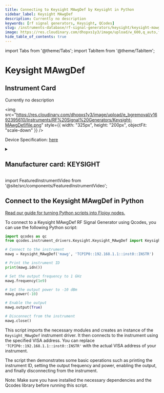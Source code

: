 ```yaml
---
title: Connecting to Keysight MAwgDef by Keysight in Python
sidebar_label: Keysight MAwgDef
description: Currently no description
keywords: [rf signal generators, Keysight, QCodes]
slug: /instruments-database/rf-signal-generators/keysight/keysight-mawgdef
image: https://res.cloudinary.com/dhopxs1y3/image/upload/w_600,q_auto,f_auto/e_bgremoval/v1692395610/Instruments/RF%20Signal%20Generators/Keysight-MAwgDef/file.jpg
hide_table_of_contents: true
---
```


import Tabs from '@theme/Tabs';
import TabItem from '@theme/TabItem';

# Keysight MAwgDef

## Instrument Card

<div className="flex">

<div>

Currently no description

</div>

<img src="https://res.cloudinary.com/dhopxs1y3/image/upload/e_bgremoval/v1692395610/Instruments/RF%20Signal%20Generators/Keysight-MAwgDef/file.png" style={{ width: "325px", height: "200px", objectFit: "scale-down" }} />

</div>

<div className="flex text-center">

<p>Device Specification: <a target="\_blank" href="/instruments-database/all-instruments/">here</a></p>

</div>

<details style={{ marginTop: "15px"}}>
<summary><h2>Manufacturer card: KEYSIGHT</h2></summary>

<img src="https://res.cloudinary.com/dhopxs1y3/image/upload/v1692125973/Instruments/Vendor%20Logos/Keysight.png" style={{ width: "100%", height: "170px",objectFit: "scale-down" }} />

Keysight Technologies, or Keysight, is an American company that manufactures electronics test and measurement equipment and software.

<ul>
  <li>Headquarters: USA</li>
  <li>Yearly Revenue (millions, USD): 5420.0</li>
  <li>Vendor Website: <a href="https://www.keysight.com/us/en/home.html">here</a></li>
</ul>
</details>

import FeaturedInstrumentVideo from '@site/src/components/FeaturedInstrumentVideo';

<FeaturedInstrumentVideo category='RF_SIGNAL_GENERATORS' manufacturer='KEYSIGHT'></FeaturedInstrumentVideo>


## Connect to the Keysight MAwgDef in Python

[Read our guide for turning Python scripts into Flojoy nodes.](https://docs.flojoy.ai/custom-nodes/creating-custom-node/)
<Tabs>

<TabItem value="Flojoy" label="Flojoy" className="flojoy-instrument-tabs">

<NodeCardCollection category='RF_SIGNAL_GENERATORS' manufacturer='KEYSIGHT'></NodeCardCollection>

</TabItem>
<TabItem value="QCodes" label="QCodes">

To connect to a Keysight MAwgDef RF Signal Generator using Qcodes, you can use the following Python script:

```python
import qcodes as qc
from qcodes.instrument_drivers.Keysight.Keysight_MAwgDef import Keysight_MAwgDef

# Connect to the instrument
mawg = Keysight_MAwgDef('mawg', 'TCPIP0::192.168.1.1::inst0::INSTR')

# Print the instrument ID
print(mawg.idn())

# Set the output frequency to 1 GHz
mawg.frequency(1e9)

# Set the output power to -10 dBm
mawg.power(-10)

# Enable the output
mawg.output(True)

# Disconnect from the instrument
mawg.close()
```

This script imports the necessary modules and creates an instance of the `Keysight_MAwgDef` instrument driver. It then connects to the instrument using the specified VISA address. You can replace `'TCPIP0::192.168.1.1::inst0::INSTR'` with the actual VISA address of your instrument.

The script then demonstrates some basic operations such as printing the instrument ID, setting the output frequency and power, enabling the output, and finally disconnecting from the instrument.

Note: Make sure you have installed the necessary dependencies and the Qcodes library before running this script.

</TabItem>
</Tabs>